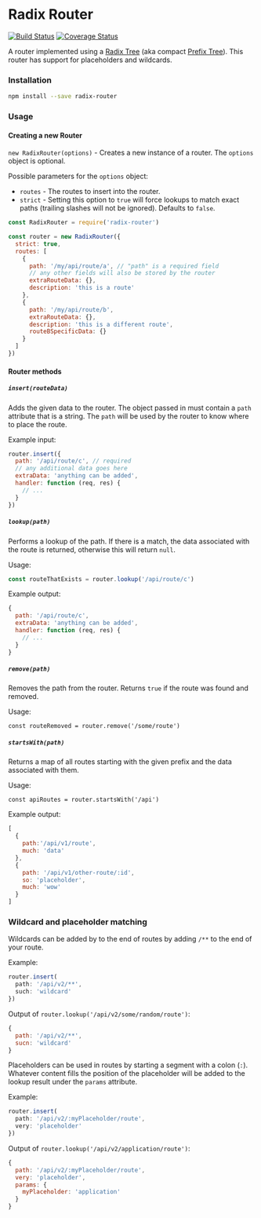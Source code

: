# Radix Router

[![Build Status](https://travis-ci.org/charlieduong94/radix-router.svg?branch=master)](https://travis-ci.org/charlieduong94/radix-router)
[![Coverage Status](https://coveralls.io/repos/github/charlieduong94/radix-router/badge.svg?branch=master)](https://coveralls.io/github/charlieduong94/radix-router?branch=master)

A router implemented using a [Radix Tree](https://en.wikipedia.com/wiki/Radix_tree) (aka compact [Prefix Tree](https://en.wikipedia.com/wiki/Trie)).
This router has support for placeholders and wildcards.

### Installation
```bash
npm install --save radix-router
```

### Usage

#### Creating a new Router

`new RadixRouter(options)` - Creates a new instance of a router. The `options` object is optional.

Possible parameters for the `options` object:

- `routes` - The routes to insert into the router.
- `strict` - Setting this option to `true` will force lookups to match exact paths (trailing slashes will not be ignored). Defaults to `false`.

```js
const RadixRouter = require('radix-router')

const router = new RadixRouter({
  strict: true,
  routes: [
    {
      path: '/my/api/route/a', // "path" is a required field
      // any other fields will also be stored by the router
      extraRouteData: {},
      description: 'this is a route'
    },
    {
      path: '/my/api/route/b',
      extraRouteData: {},
      description: 'this is a different route',
      routeBSpecificData: {}
    }
  ]
})
```

#### Router methods

##### `insert(routeData)`

Adds the given data to the router. The object passed in must contain a `path` attribute that is a string.
The `path` will be used by the router to know where to place the route.

Example input:
```js
router.insert({
  path: '/api/route/c', // required
  // any additional data goes here
  extraData: 'anything can be added',
  handler: function (req, res) {
    // ...
  }
})
```

##### `lookup(path)`

Performs a lookup of the path. If there is a match, the data associated with the
route is returned, otherwise this will return `null`.

Usage:

```js
const routeThatExists = router.lookup('/api/route/c')
```

Example output:

```js
{
  path: '/api/route/c',
  extraData: 'anything can be added',
  handler: function (req, res) {
    // ...
  }
}
```

##### `remove(path)`

Removes the path from the router. Returns `true` if the route was found and removed.

Usage:

```
const routeRemoved = router.remove('/some/route')
```

##### `startsWith(path)`

Returns a map of all routes starting with the given prefix and the data associated with them.

Usage:

```
const apiRoutes = router.startsWith('/api')
```

Example output:

```js
[
  {
    path:'/api/v1/route',
    much: 'data'
  },
  {
    path: '/api/v1/other-route/:id',
    so: 'placeholder',
    much: 'wow'
  }
]
```

### Wildcard and placeholder matching

Wildcards can be added by to the end of routes by adding `/**` to the end of your route.

Example:

```js
router.insert(
  path: '/api/v2/**',
  such: 'wildcard'
})
```

Output of `router.lookup('/api/v2/some/random/route')`:
```js
{
  path: '/api/v2/**',
  sucn: 'wildcard'
}
```

Placeholders can be used in routes by starting a segment with a colon (`:`). Whatever
content fills the position of the placeholder will be added to the lookup result
under the `params` attribute.

Example:

```js
router.insert(
  path: '/api/v2/:myPlaceholder/route',
  very: 'placeholder'
})
```

Output of `router.lookup('/api/v2/application/route')`:
```js
{
  path: '/api/v2/:myPlaceholder/route',
  very: 'placeholder',
  params: {
    myPlaceholder: 'application'
  }
}
```
